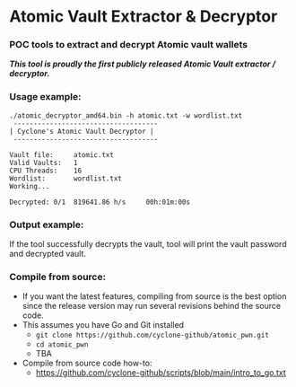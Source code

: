 # Atomic Vault Extractor & Decryptor
### POC tools to extract and decrypt Atomic vault wallets
_**This tool is proudly the first publicly released Atomic Vault extractor / decryptor.**_
### Usage example:
```
./atomic_decryptor_amd64.bin -h atomic.txt -w wordlist.txt
 ------------------------------------ 
| Cyclone's Atomic Vault Decryptor |
 ------------------------------------ 

Vault file:     atomic.txt
Valid Vaults:   1
CPU Threads:    16
Wordlist:       wordlist.txt
Working...

Decrypted: 0/1  819641.86 h/s     00h:01m:00s
```

### Output example:
If the tool successfully decrypts the vault, tool will print the vault password and decrypted vault.

### Compile from source:
- If you want the latest features, compiling from source is the best option since the release version may run several revisions behind the source code.
- This assumes you have Go and Git installed
  - `git clone https://github.com/cyclone-github/atomic_pwn.git`
  - `cd atomic_pwn`
  - TBA
- Compile from source code how-to:
  - https://github.com/cyclone-github/scripts/blob/main/intro_to_go.txt
